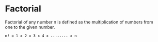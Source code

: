 Factorial
==========

Factorial of any number n is defined as the multiplication of numbers
from one to the given number.

``
n! = 1 x 2 x 3 x 4 x ........ x n
``
